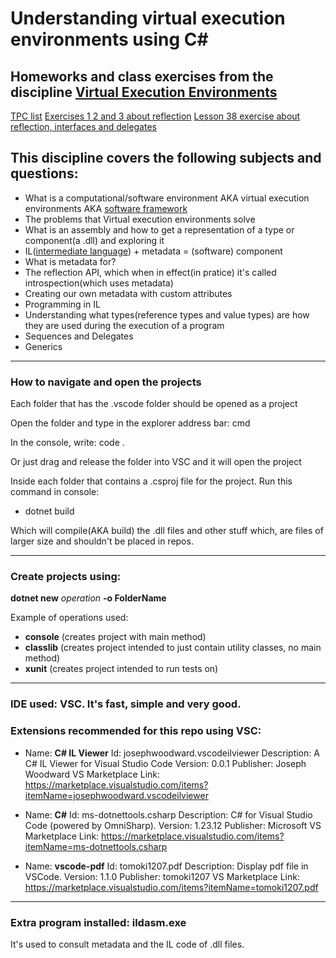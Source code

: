 # Understanding virtual execution environments using C#

## Homeworks and class exercises from the discipline [Virtual Execution Environments](https://www.isel.pt/en/subjects/virtual-execution-environments-leic)

[TPC list](https://github.com/isel-leic-ave/ave-2020-21-sem2-i41d/wiki/Tpc)
[Exercises 1 2 and 3 about reflection](https://github.com/isel-leic-ave/ave-2020-21-sem2-i41d/wiki/Exercicios)
[Lesson 38 exercise about reflection, interfaces and delegates](https://github.com/isel-leic-ave/ave-2020-21-sem2-i41d/wiki/Sum%C3%A1rios#lesson-38---exercise-reflection-interfaces-and-delegates)

## This discipline covers the following subjects and questions:
- What is a computational/software environment AKA virtual execution environments AKA [software framework](https://en.wikipedia.org/wiki/Software_framework)
- The problems that Virtual execution environments solve
- What is an assembly and how to get a representation of a type or component(a .dll) and exploring it
- IL([intermediate language](https://en.wikipedia.org/wiki/Common_Intermediate_Language)) + metadata = (software) component
- What is metadata for?
- The reflection API, which when in effect(in pratice) it's called introspection(which uses metadata)
- Creating our own metadata with custom attributes
- Programming in IL
- Understanding what types(reference types and value types) are how they are used during the execution of a program
- Sequences and Delegates
- Generics

___
### How to navigate and open the projects
Each folder that has the .vscode folder should be opened as a project

Open the folder and type in the explorer address bar: cmd

In the console, write: code .

Or just drag and release the folder into VSC and it will open the project

Inside each folder that contains a .csproj file for the project. Run this command in console: 
- dotnet build

Which will compile(AKA build) the .dll files and other stuff which, are files of larger size and shouldn't be placed in repos.

___

### Create projects using:

**dotnet new** *operation* **-o FolderName**

Example of operations used:
- **console** (creates project with main method)
- **classlib** (creates project intended to just contain utility classes, no main method)
- **xunit** (creates project intended to run tests on)
___

### IDE used: VSC. It's fast, simple and very good. 

### Extensions recommended for this repo using VSC:

- Name: **C# IL Viewer**
Id: josephwoodward.vscodeilviewer
Description: A C# IL Viewer for Visual Studio Code
Version: 0.0.1
Publisher: Joseph Woodward
VS Marketplace Link: https://marketplace.visualstudio.com/items?itemName=josephwoodward.vscodeilviewer

- Name: **C#**
Id: ms-dotnettools.csharp
Description: C# for Visual Studio Code (powered by OmniSharp).
Version: 1.23.12
Publisher: Microsoft
VS Marketplace Link: https://marketplace.visualstudio.com/items?itemName=ms-dotnettools.csharp

- Name: **vscode-pdf**
Id: tomoki1207.pdf
Description: Display pdf file in VSCode.
Version: 1.1.0
Publisher: tomoki1207
VS Marketplace Link: https://marketplace.visualstudio.com/items?itemName=tomoki1207.pdf
___
### Extra program installed: ildasm.exe
It's used to consult metadata and the IL code of .dll files.

